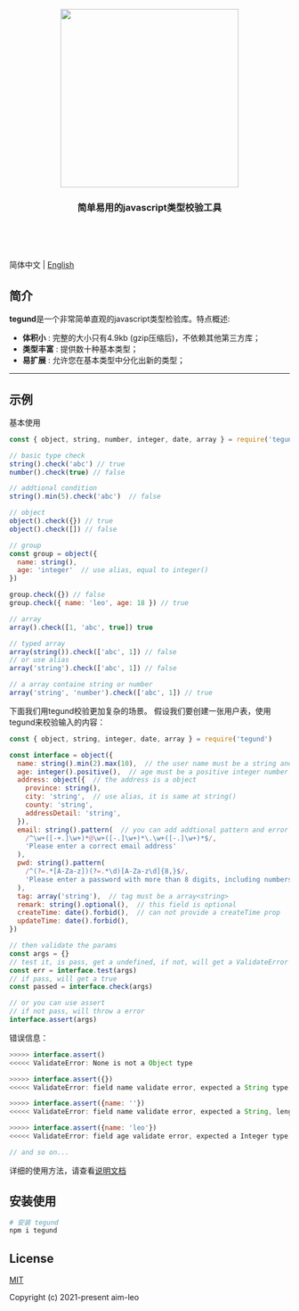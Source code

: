 <p align="center">
  <img width="320" src="https://aim-leo.github.io/tegund/logo.svg">
</p>


<h3 align="center" style="text-align: center">
  简单易用的javascript类型校验工具
</h3>

<br/>
<br/>
<br/>

简体中文 | [English](./README.md)

## 简介

**tegund**是一个非常简单直观的javascript类型检验库。特点概述:

*   **体积小** : 完整的大小只有4.9kb (gzip压缩后)，不依赖其他第三方库；
*   **类型丰富** : 提供数十种基本类型；
*   **易扩展** : 允许您在基本类型中分化出新的类型；

***

## 示例
基本使用
```javascript
const { object, string, number, integer, date, array } = require('tegund')

// basic type check
string().check('abc') // true
number().check(true) // false

// addtional condition
string().min(5).check('abc')  // false

// object
object().check({}) // true
object().check([]) // false

// group
const group = object({
  name: string(),
  age: 'integer'  // use alias, equal to integer()
})

group.check({}) // false
group.check({ name: 'leo', age: 18 }) // true

// array
array().check([1, 'abc', true]) true

// typed array
array(string()).check(['abc', 1]) // false
// or use alias
array('string').check(['abc', 1]) // false

// a array containe string or number
array('string', 'number').check(['abc', 1]) // true

```
下面我们用tegund校验更加复杂的场景。
假设我们要创建一张用户表，使用tegund来校验输入的内容：

```javascript
const { object, string, integer, date, array } = require('tegund')

const interface = object({
  name: string().min(2).max(10),  // the user name must be a string and at 2-10
  age: integer().positive(),  // age must be a positive integer number
  address: object({  // the address is a object
	province: string(),
	city: 'string',  // use alias, it is same at string()
	county: 'string',
	addressDetail: 'string',
  }),
  email: string().pattern(  // you can add addtional pattern and error message
    /^\w+([-+.]\w+)*@\w+([-.]\w+)*\.\w+([-.]\w+)*$/,
    'Please enter a correct email address'
  ),
  pwd: string().pattern(
    /^(?=.*[A-Za-z])(?=.*\d)[A-Za-z\d]{8,}$/,
    'Please enter a password with more than 8 digits, including numbers and letters'
  ),
  tag: array('string'),  // tag must be a array<string>
  remark: string().optional(),  // this field is optional
  createTime: date().forbid(),  // can not provide a createTime prop
  updateTime: date().forbid(),
})

// then validate the params
const args = {}
// test it, is pass, get a undefined, if not, will get a ValidateError
const err = interface.test(args)
// if pass, will get a true
const passed = interface.check(args)

// or you can use assert
// if not pass, will throw a error
interface.assert(args)
```
错误信息：
```javascript
>>>>> interface.assert()
<<<<< ValidateError: None is not a Object type

>>>>> interface.assert({})
<<<<< ValidateError: field name validate error, expected a String type, got a [object Undefined]

>>>>> interface.assert({name: ''})
<<<<< ValidateError: field name validate error, expected a String, length gte than 2, but got a length: 0

>>>>> interface.assert({name: 'leo'})
<<<<< ValidateError: field age validate error, expected a Integer type, got a [object Undefined]

// and so on...
```

详细的使用方法，请查看[说明文档](https://aim-leo.github.io/tegund/README.zh-CN.html) 

## 安装使用

```bash
# 安装 tegund
npm i tegund
```


## License

[MIT](https://github.com/aim-leo/tegund/blob/master/LICENSE)

Copyright (c) 2021-present aim-leo